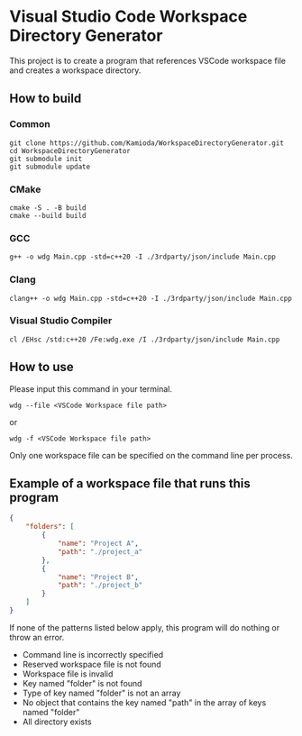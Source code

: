 # Visual Studio Code Workspace Directory Generator

This project is to create a program that references VSCode workspace file and creates a workspace directory.

## How to build

### Common

```shell
git clone https://github.com/Kamioda/WorkspaceDirectoryGenerator.git
cd WorkspaceDirectoryGenerator
git submodule init
git submodule update
```

### CMake

```shell
cmake -S . -B build
cmake --build build
```

### GCC

```shell
g++ -o wdg Main.cpp -std=c++20 -I ./3rdparty/json/include Main.cpp
```

### Clang

```shell
clang++ -o wdg Main.cpp -std=c++20 -I ./3rdparty/json/include Main.cpp
```

### Visual Studio Compiler

```shell
cl /EHsc /std:c++20 /Fe:wdg.exe /I ./3rdparty/json/include Main.cpp
```

## How to use

Please input this command in your terminal.

```shell
wdg --file <VSCode Workspace file path>
```

or

```shell
wdg -f <VSCode Workspace file path>
```

Only one workspace file can be specified on the command line per process.

## Example of a workspace file that runs this program

```json
{
    "folders": [
        {
            "name": "Project A",
            "path": "./project_a"
        },
        {
            "name": "Project B",
            "path": "./project_b"
        }
    ]
}
```

If none of the patterns listed below apply, this program will do nothing or throw an error.

- Command line is incorrectly specified
- Reserved workspace file is not found
- Workspace file is invalid
- Key named "folder" is not found
- Type of key named "folder" is not an array
- No object that contains the key named "path" in the array of keys named "folder"
- All directory exists
